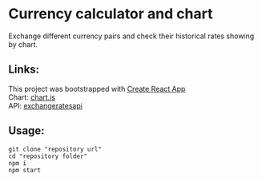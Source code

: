 # Currency calculator and chart

Exchange different currency pairs and check their historical rates showing by chart.

## Links:

This project was bootstrapped with [Create React App](https://github.com/facebook/create-react-app)\
Chart: [chart.js](https://www.chartjs.org)\
API: [exchangeratesapi](https://github.com/exchangeratesapi/exchangeratesapi)

## Usage:

```
git clone "repository url"
cd "repository folder"
npm i
npm start
```
